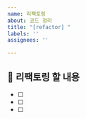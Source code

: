 ```yaml
---
name: 리팩토링
about: 코드 정리
title: "[refactor] "
labels: ''
assignees: ''

---
```


## 📌 리팩토링 할 내용

- [ ]
- [ ]
- [ ]

<br>
